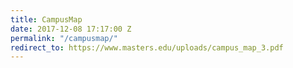 ```yaml
---
title: CampusMap
date: 2017-12-08 17:17:00 Z
permalink: "/campusmap/"
redirect_to: https://www.masters.edu/uploads/campus_map_3.pdf
---
```


